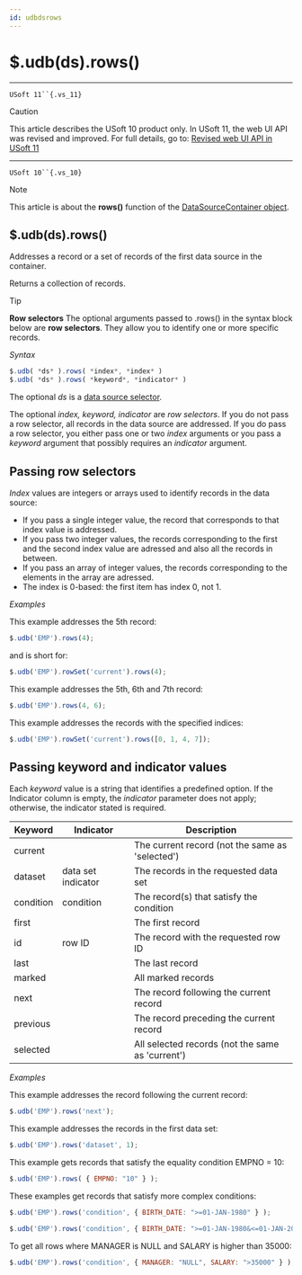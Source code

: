 ```yaml
---
id: udbdsrows
---
```


# $.udb(ds).rows()



----

`USoft 11``{.vs_11}`

> [!CAUTION]
> This article describes the USoft 10 product only.
> In USoft 11, the web UI API was revised and improved. For full details, go to:
> [Revised web UI API in USoft 11](/docs/Web%20and%20app%20UIs/UDB%20udb/Revised%20web%20UI%20API%20in%20USoft%2011.md)

----

`USoft 10``{.vs_10}`

> [!NOTE]
> This article is about the **rows()** function of the [DataSourceContainer object](/docs/Web%20and%20app%20UIs/UDB%20DataSourceContainer).

## **$.udb(ds).rows()**

Addresses a record or a set of records of the first data source in the container.

Returns a collection of records.

> [!TIP]
> **Row selectors**
> The optional arguments passed to .rows() in the syntax block below are **row selectors**. They allow you to identify one or more specific records.

*Syntax*

```js
$.udb( *ds* ).rows( *index*, *index* )
$.udb( *ds* ).rows( *keyword*, *indicator* )
```

The optional *ds* is a [data source selector](/docs/Web%20and%20app%20UIs/UDB%20DataSourceMetaContainer/UDB%20DataSourceMetaContainer%20object.md).

The optional *index, keyword, indicator* are *row selectors*. If you do not pass a row selector, all records in the data source are addressed. If you do pass a row selector, you either pass one or two *index* arguments or you pass a *keyword* argument that possibly requires an *indicator* argument.

## Passing row selectors

*Index* values are integers or arrays used to identify records in the data source:

- If you pass a single integer value, the record that corresponds to that index value is addressed.
- If you pass two integer values, the records corresponding to the first and the second index value are adressed and also all the records in between.
- If you pass an array of integer values, the records corresponding to the elements in the array are adressed.
- The index is 0-based: the first item has index 0, not 1.

*Examples*

This example addresses the 5th record:

```js
$.udb('EMP').rows(4);
```

and is short for:

```js
$.udb('EMP').rowSet('current').rows(4);
```

This example addresses the 5th, 6th and 7th record:

```js
$.udb('EMP').rows(4, 6);
```

This example addresses the records with the specified indices:

```js
$.udb('EMP').rowSet('current').rows([0, 1, 4, 7]);
```

## Passing keyword and indicator values

Each *keyword* value is a string that identifies a predefined option. If the Indicator column is empty, the *indicator* parameter does not apply; otherwise, the indicator stated is required.

|**Keyword**|**Indicator**|**Description**|
|--------|--------|--------|
|current |        |The current record (not the same as 'selected')|
|dataset |data set indicator|The records in the requested data set|
|condition|condition|The record(s) that satisfy the condition|
|first   |        |The first record|
|id      |row ID  |The record with the requested row ID|
|last    |        |The last record|
|marked  |        |All marked records|
|next    |        |The record following the current record|
|previous|        |The record preceding the current record|
|selected|        |All selected records (not the same as 'current')|



*Examples*

This example addresses the record following the current record:

```js
$.udb('EMP').rows('next');
```

This example addresses the records in the first data set:

```js
$.udb('EMP').rows('dataset', 1);
```

This example gets records that satisfy the equality condition EMPNO = 10:

```js
$.udb('EMP').rows( { EMPNO: "10" } );
```

These examples get records that satisfy more complex conditions:

```js
$.udb('EMP').rows('condition', { BIRTH_DATE: ">=01-JAN-1980" } );
```

```js
$.udb('EMP').rows('condition', { BIRTH_DATE: ">=01-JAN-1980&<=01-JAN-2000" } );
```

To get all rows where MANAGER is NULL and SALARY is higher than 35000:

```js
$.udb('EMP').rows('condition', { MANAGER: "NULL", SALARY: ">35000" } );
```

 